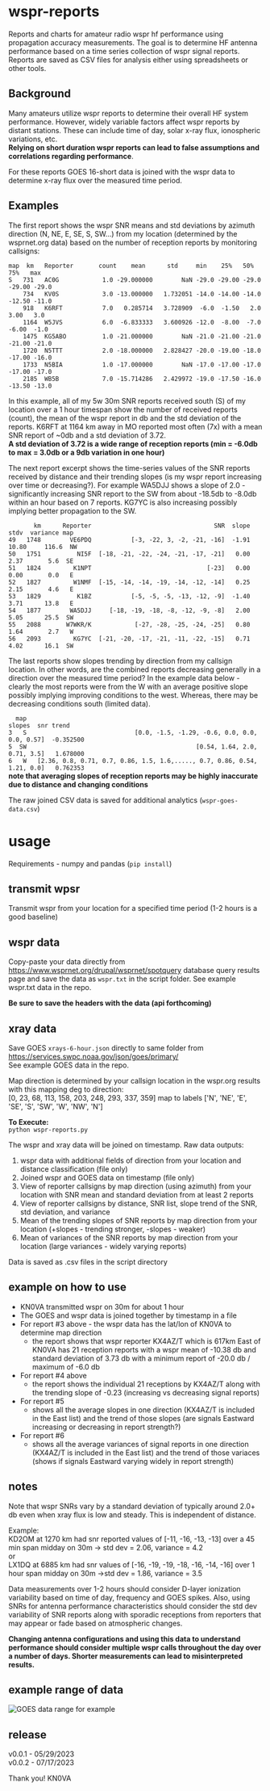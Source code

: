 # wspr-reports
Reports and charts for amateur radio wspr hf performance using propagation accuracy measurements. The goal is to determine HF antenna performance based on a time series collection of wspr signal reports. Reports are saved as CSV files for analysis either using spreadsheets or other tools.

## Background
Many amateurs utilize wspr reports to determine their overall HF system performance. However, widely variable factors affect wspr reports by distant stations. These can include time of day, solar x-ray flux, ionospheric variations, etc.   
**Relying on short duration wspr reports can lead to false assumptions and correlations regarding performance**.  

For these reports GOES 16-short data is joined with the wspr data to determine x-ray flux over the measured time period.  

## Examples
The first report shows the wspr SNR means and std deviations by azimuth direction (N, NE, E, SE, S, SW...) from my location (determined by the wsprnet.org data) based on the number of reception reports by monitoring callsigns:
 
`map  km   Reporter       count    mean      std     min    25%   50%    75%   max`  
`S   731   AC0G            1.0 -29.000000        NaN -29.0 -29.00 -29.0 -29.00 -29.0`  
`    734   KV0S            3.0 -13.000000   1.732051 -14.0 -14.00 -14.0 -12.50 -11.0`  
`    918   K6RFT           7.0   0.285714   3.728909  -6.0  -1.50   2.0   3.00   3.0`  
`    1164  W5JVS           6.0  -6.833333   3.600926 -12.0  -8.00  -7.0  -6.00  -1.0`  
`    1475  KG5ABO          1.0 -21.000000        NaN -21.0 -21.00 -21.0 -21.00 -21.0`  
`    1720  N5TTT           2.0 -18.000000   2.828427 -20.0 -19.00 -18.0 -17.00 -16.0`  
`    1733  N5BIA           1.0 -17.000000        NaN -17.0 -17.00 -17.0 -17.00 -17.0`  
`    2185  WB5B            7.0 -15.714286   2.429972 -19.0 -17.50 -16.0 -13.50 -13.0`  

In this example, all of my 5w 30m SNR reports received south (S) of my location over a 1 hour timespan show the number of received reports (count), the mean of the wspr report in db and the std deviation of the reports. K6RFT at 1164 km away in MO reported most often (7x) with a mean SNR report of ~0db and a std deviation of 3.72.   
**A std deviation of 3.72 is a wide range of reception reports (min = -6.0db to max = 3.0db or a 9db variation in one hour)**

The next report excerpt shows the time-series values of the SNR reports received by distance and their trending slopes (is my wspr report increasing over time or decreasing?). For example WA5DJJ shows a slope of 2.0 - significantly increasing SNR report to the SW from about -18.5db to -8.0db within an hour based on 7 reports. KG7YC is also increasing possibly implying better propagation to the SW.

`       km      Reporter                                  SNR  slope   stdv  variance map`  
`49   1748        VE6PDQ           [-3, -22, 3, -2, -21, -16]  -1.91  10.80     116.6  NW`  
`50   1751          NI5F  [-18, -21, -22, -24, -21, -17, -21]   0.00   2.37       5.6  SE`  
`51   1824         K1NPT                                [-23]   0.00   0.00       0.0   E`  
`52   1827         W1NMF  [-15, -14, -14, -19, -14, -12, -14]   0.25   2.15       4.6   E`  
`53   1829          K1BZ           [-5, -5, -5, -13, -12, -9]  -1.40   3.71      13.8   E`  
`54   1877        WA5DJJ     [-18, -19, -18, -8, -12, -9, -8]   2.00   5.05      25.5  SW`  
`55   2088       W7WKR/K            [-27, -28, -25, -24, -25]   0.80   1.64       2.7   W`  
`56   2093         KG7YC  [-21, -20, -17, -21, -11, -22, -15]   0.71   4.02      16.1  SW`  


The last reports show slopes trending by direction from my callsign location. In other words, are the combined reports decreasing generally in a direction over the measured time period? In the example data below - clearly the most reports were from the W with an average positive slope possibly implying improving conditions to the west. Whereas, there may be decreasing conditions south (limited data).

`  map                                                                     slopes  snr trend`  
`3   S                              [0.0, -1.5, -1.29, -0.6, 0.0, 0.0, 0.0, 0.57]  -0.352500`  
`5  SW                                               [0.54, 1.64, 2.0, 0.71, 3.5]   1.678000`  
`6   W   [2.36, 0.8, 0.71, 0.7, 0.86, 1.5, 1.6,....., 0.7, 0.86, 0.54, 1.21, 0.0]   0.762353`  
**note that averaging slopes of reception reports may be highly inaccurate due to distance and changing conditions**

The raw joined CSV data is saved for additional analytics (`wspr-goes-data.csv`)

# usage
Requirements - numpy and pandas  (`pip install`)

## transmit wpsr
Transmit wspr from your location for a specified time period (1-2 hours is a good baseline)  

## wspr data
Copy-paste your data directly from https://www.wsprnet.org/drupal/wsprnet/spotquery database query results page and save the data as `wspr.txt` in the script folder. See example wspr.txt data in the repo. 

**Be sure to save the headers with the data (api forthcoming)**  

## xray data
Save GOES `xrays-6-hour.json` directly to same folder from https://services.swpc.noaa.gov/json/goes/primary/  
See example GOES data in the repo. 


Map direction is determined by your callsign location in the wspr.org results with this mapping deg to direction:  
[0, 23, 68, 113, 158, 203, 248, 293, 337, 359] map to labels ['N', 'NE', 'E', 'SE', 'S', 'SW', 'W', 'NW', 'N']

**To Execute:**   
`python wspr-reports.py`      

The wspr and xray data will be joined on timestamp. Raw data outputs:
1. wspr data with additional fields of direction from your location and distance classification (file only)
2. Joined wspr and GOES data on timestamp (file only)
3. View of reporter callsigns by map direction (using azimuth) from your location with SNR mean and standard deviation from at least 2 reports
4. View of reporter callsigns by distance, SNR list, slope trend of the SNR, std deviation, and variance
5. Mean of the trending slopes of SNR reports by map direction from your location (+slopes - trending stronger, -slopes - weaker)
6. Mean of variances of the SNR reports by map direction from your location (large variances - widely varying reports)

Data is saved as .csv files in the script directory 

## example on how to use
 - KN0VA transmitted wspr on 30m for about 1 hour 
 - The GOES and wspr data is joined together by timestamp in a file
 - For report #3 above - the wspr data has the lat/lon of KN0VA to determine map direction
    - the report shows that wspr reporter KX4AZ/T which is 617km East of KN0VA has 21 reception reports with a wspr mean of -10.38 db and standard deviation of 3.73 db with a minimum report of -20.0 db / maximum of -6.0 db
 - For report #4 above 
    - the report shows the individual 21 receptions by KX4AZ/T along with the trending slope of -0.23 (increasing vs decreasing signal reports)
 - For report #5
    - shows all the average slopes in one direction (KX4AZ/T is included in the East list) and the trend of those slopes (are signals Eastward increasing or decreasing in report strength?)
 - For report #6
    - shows all the average variances of signal reports in one direction (KX4AZ/T is included in the East list) and the trend of those variaces (shows if signals Eastward varying widely in report strength)


## notes
Note that wspr SNRs vary by a standard deviation of typically around 2.0+ db even when xray flux is low and steady. This is independent of distance. 

Example:  
KD2OM at 1270 km had snr reported values of [-11, -16, -13, -13] over a 45 min span midday on 30m -> std dev = 2.06,  variance = 4.2   
or   
LX1DQ at 6885 km had snr values of [-16, -19, -19, -18, -16, -14, -16] over 1 hour span midday on 30m ->std dev = 1.86, variance = 3.5  

Data measurements over 1-2 hours should consider D-layer ionization variability based on time of day, frequency and GOES spikes. Also, using SNRs for antenna performance characteristics should consider the std dev variability of SNR reports along with sporadic receptions from reporters that may appear or fade based on atmospheric changes. 

**Changing antenna configurations and using this data to understand performance should consider multiple wspr calls throughout the day over a number of days. Shorter measurements can lead to misinterpreted results.**

## example range of data
![GOES data range for example](goes-data-range.png)


## release
v0.0.1 - 05/29/2023  
v0.0.2 - 07/17/2023  

Thank you!  KN0VA